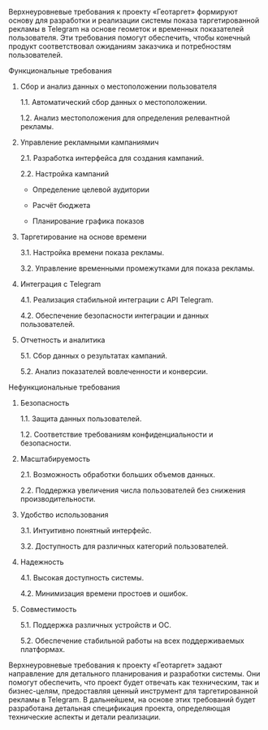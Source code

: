 Верхнеуровневые требования к проекту «Геотаргет» формируют основу для
разработки и реализации системы показа таргетированной рекламы в
Telegram на основе геометок и временных показателей пользователя. Эти
требования помогут обеспечить, чтобы конечный продукт соответствовал
ожиданиям заказчика и потребностям пользователей.

Функциональные требования

1.  Сбор и анализ данных о местоположении пользователя

	1.1. Автоматический сбор данных о местоположении. 

	1.2. Анализ местоположения для определения релевантной рекламы. 
 

2.  Управление рекламными кампаниямич
 
	2.1. Разработка интерфейса для создания кампаний. 

	2.2. Настройка кампаний

  	  + Определение целевой аудитории

	  + Расчёт бюджета

	  + Планирование графика показов 

3.  Таргетирование на основе времени

	3.1. Настройка времени показа рекламы. 

	3.2. Управление временными промежутками для показа рекламы. 

4.  Интеграция с Telegram

	4.1. Реализация стабильной интеграции с API Telegram. 

	4.2. Обеспечение безопасности интеграции и данных пользователей. 

5.  Отчетность и аналитика

	5.1. Сбор данных о результатах кампаний. 

	5.2. Анализ показателей вовлеченности и конверсии. 

Нефункциональные требования

1.  Безопасность

	1.1. Защита данных пользователей.
 
	1.2. Соответствие требованиям конфиденциальности и безопасности. 

2.  Масштабируемость

	2.1. Возможность обработки больших объемов данных. 

	2.2. Поддержка увеличения числа пользователей без снижения производительности. 

3.  Удобство использования

	3.1. Интуитивно понятный интерфейс. 

	3.2. Доступность для различных категорий пользователей. 

4.  Надежность

	4.1. Высокая доступность системы. 

	4.2. Минимизация времени простоев и ошибок.

5.  Совместимость

	5.1. Поддержка различных устройств и ОС. 

	5.2. Обеспечение стабильной работы на всех поддерживаемых платформах.

Верхнеуровневые требования к проекту «Геотаргет» задают направление для
детального планирования и разработки системы. Они помогут обеспечить,
что проект будет отвечать как техническим, так и бизнес-целям,
предоставляя ценный инструмент для таргетированной рекламы в Telegram. В
дальнейшем, на основе этих требований будет разработана детальная
спецификация проекта, определяющая технические аспекты и детали
реализации.
